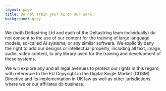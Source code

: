 ```yaml
---
layout: page
title: Do not train your AI on our work
background: grey
---
```


We (both Deltastring Ltd and each of the Deltastring team individually) do not consent to the use of our content for the training of large language models, so-called AI systems, or any similar software. We explicitly deny the right to add our designs or intellectual property, including all text, image, audio, video content, to any library used for the training and development of these systems.

We will explore any and all legal avenues to protect our rights in this regard, with reference to the EU Copyright in the Digital Single Market (CDSM) Directive and its implementation in UK law as well as other jurisdictions where we or our affiliates do business.